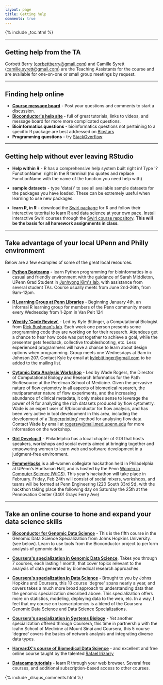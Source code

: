 ```yaml
---
layout: page
title: Getting help
comments: true
---
```


{% include _toc.html %}


-----------------------------

## Getting help from the TA

Corbett Berry (corbettberry@gmail.com) and Camille Syrett (camille.syrett@gmail.com) are the Teaching Assistants for the course and are available for one-on-one or small group meetings by request.

-----------------------------

## Finding help online 

* **[Course message board](https://groups.google.com/forum/#!forum/transcriptomics)** - Post your questions and comments to start a discussion.  
* **[Bioconductor's help site](http://www.bioconductor.org/help/)** - full of great tutorials, links to videos, and  message board for more more complicated questions. 
* **Bioinformatics questions** - bioinformatics questions not pertaining to a specific R package are best addressed on [Biostars](https://www.biostars.org/)
* **Programming questions** - try [StackOverflow](http://stackoverflow.com/)


-----------------------------

## Getting help without ever leaving RStudio

* **Help within R** - R has a comprehensive help system built right in! Type '?FunctionName' right in the R terminal (no quotes and replace FunctionName with the name of the function you need help with)
* **sample datasets** - type 'data()' to see all available sample datasets for the packages you have loaded.  These can be extremely useful when learning to use new packages.

* **learn R, in R** - download the [Swirl package](http://swirlstats.com/) for R and follow their interactive tutorital to learn R and data science at your own pace.  Install interactive Swirl courses through the [Swirl course repository](https://github.com/swirldev/swirl_courses#swirl-courses). __This will be the basis for all homework assignments in class__.

-----------------------------


## Take advantage of your local UPenn and Philly environment

Below are a few examples of some of the great local resources. 

* **[Python Bootcamp](https://piazza.com/class/i9oc9auinef333?cid=41)** - learn Python programming for bioinformatics in a casual and friendly environment with the guidance of Sarah Middleton, UPenn Grad Student in [Junhyong Kim's lab](http://kim.bio.upenn.edu/), with assistance from several student TAs.  Course usually meets from June 2nd-26th, from 9am-12pm.

* **[R Learning Group at Penn Libraries](https://pricelab.sas.upenn.edu/r-learning-group-penn-libraries)** - Beginning January 4th, an informal R learning group for members of the Penn community meets every Wednesday from 1-2pm in Van Pelt 124

* **[Weekly 'Code Review'](https://groups.google.com/forum/?hl=en#!forum/bushmancode)** - Led by Kyle Bittinger, a Computational Biologist from [Rick Bushman's lab](http://www.bushmanlab.org/).  Each week one person presents some programming code they are working on for their research.  Attendees get a chance to hear how code was put together to achieve a goal, while the presenter gets feedback, collective troubleshooting, etc.  Less experienced programmers will have a chance to learn about design options when programming.  Group meets one Wednesdays at 9am in Johnson 207.  Contact Kyle by email at <kylebittinger@gmail.com> to be added to the mailing list.

* **[Cytomic Data Analysis Workshop](http://pathbio.med.upenn.edu/gs/cytomics/)** - Led by Wade Rogers, the Director of Computational Biology and Research Informatics for the Path BioResource at the Perelman School of Medicine.  Given the pervasive nature of flow cytometry in all aspects of biomedical research, the mutiparameter nature of flow experiments, and the increasing abundance of clinical metadata, it only makes sense to leverage the power of R for analyzing the rich datasets produced by flow cytometry.  Wade is an expert user of R/bioconductor for flow analysis, and has been very active in tool development in this area, including the development of a ['fingerprinting'](https://www.bioconductor.org/packages/release/bioc/vignettes/flowFP/inst/doc/flowFP_HowTo.pdf) method for analysing flow data.  Contact Wade by email at <rogersw@mail.med.upenn.edu> for more information on the workshop.

* **[Girl Develop It](https://www.girldevelopit.com/chapters/philadelphia)** - Philadelphia has a local chapter of GDI that hosts speakers, workshops and social events aimed at bringing together and empowering women to learn web and software development in a judgment-free environment.  

* **[FemmeHacks](http://femmehacks.io/)** is a all-women collegiate hackathon held in Philadelphia at UPenn's Huntsman Hall, and is hosted by the Penn [Women in Computer Science (WiCS)](www.seas.upenn.edu/~wics).  This year's hackathon will take place in February.  Friday, Feb 24th will consist of social mixers, workshops, and teams will be formed at Penn Engineering (220 South 33rd St), with the hackthon taking place the following day on Saturday the 25th at the Pennovation Center (3401 Grays Ferry Ave)

-----------------------------

## Take an online course to hone and expand your data science skills

* **[Bioconductor for Genomic Data Science](https://www.coursera.org/course/genbioconductor)** - This is the fifth course in the Genomic Data Science Specialization from Johns Hopkins University. (see below).  Learn to use tools from the Bioconductor project to perform analysis of genomic data. 

* **[Coursera's specialization in Genomic Data Science](https://www.coursera.org/specializations/genomics?utm_medium=courseDescripTop)**. Takes you through 7 courses, each lasting 1 month, that cover topics relevant to the analysis of data generated by biomedical research approaches.  

* **[Coursera's specialization in Data Science](http://bit.ly/1NLDqnn)** - Brought to you by Johns Hopkins and Coursera, this 10 course 'degree' spans nearly a year, and covers takes a much more broad approach to understanding data than the genomic specialization described above.  This specialization offers more on statistics, modeling, deploying data to the web, etc.  In a way, I feel that my course on transcriptomics is a blend of the Coursera Genomic Data Science and Data Science Specializations.

* **[Coursera's specialization in Systems Biology](https://www.coursera.org/specialization/systemsbiology/6?utm_medium=courseDescripTop)** - Yet another specialization offered through Coursera, this time in partnership with the Icahn School of Medicine at Mount Sinai and Coursera, this 5 course 'degree' covers the basics of network analysis and integrating diverse data types.

* **[HarvardX's course of Biomedical Data Science](http://genomicsclass.github.io/book/pages/classes.html)** - and excellent and free online course taught by the talented [Rafael Irizarry](http://rafalab.dfci.harvard.edu/)

* **[Datacamp tutorials](https://www.datacamp.com)** - learn R through your web browser.  Several free courses, and additional subscription-based access to other courses.

{% include _disqus_comments.html %}

